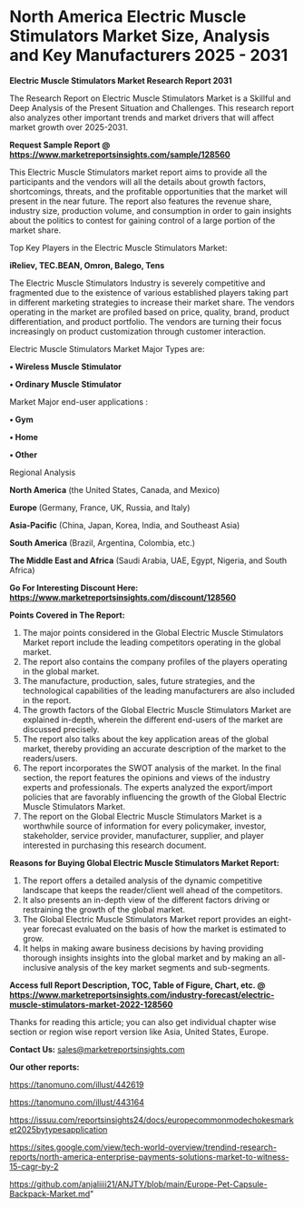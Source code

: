 # North America Electric Muscle Stimulators Market Size, Analysis and Key Manufacturers 2025 - 2031

<strong>Electric Muscle Stimulators Market Research Report 2031</strong>

The Research Report on Electric Muscle Stimulators Market is a Skillful and Deep Analysis of the Present Situation and Challenges. This research report also analyzes other important trends and market drivers that will affect market growth over 2025-2031.

<strong>Request Sample Report @ <a href=https://www.marketreportsinsights.com/sample/128560>https://www.marketreportsinsights.com/sample/128560</a></strong>

This Electric Muscle Stimulators market report aims to provide all the participants and the vendors will all the details about growth factors, shortcomings, threats, and the profitable opportunities that the market will present in the near future. The report also features the revenue share, industry size, production volume, and consumption in order to gain insights about the politics to contest for gaining control of a large portion of the market share.

Top Key Players in the Electric Muscle Stimulators Market:

<strong>iReliev, TEC.BEAN, Omron, Balego, Tens</strong>

The Electric Muscle Stimulators Industry is severely competitive and fragmented due to the existence of various established players taking part in different marketing strategies to increase their market share. The vendors operating in the market are profiled based on price, quality, brand, product differentiation, and product portfolio. The vendors are turning their focus increasingly on product customization through customer interaction.

Electric Muscle Stimulators Market Major Types are:

<strong>• Wireless Muscle Stimulator

• Ordinary Muscle Stimulator</strong>

Market Major end-user applications :

<strong>• Gym

• Home

• Other</strong>

Regional Analysis

</u><strong><b>North America</b></strong> (the United States, Canada, and Mexico)

<strong><b>Europe </b></strong>(Germany, France, UK, Russia, and Italy)

<strong><b>Asia-Pacific</b></strong> (China, Japan, Korea, India, and Southeast Asia)

<strong><b>South America</b></strong> (Brazil, Argentina, Colombia, etc.)

<strong><b>The Middle East and Africa</b></strong> (Saudi Arabia, UAE, Egypt, Nigeria, and South Africa)

<strong>Go For Interesting Discount Here: <a href=https://www.marketreportsinsights.com/discount/128560>https://www.marketreportsinsights.com/discount/128560</a></strong>

<strong>Points Covered in The Report:</strong>
<ol>
  <li>The major points considered in the Global Electric Muscle Stimulators Market report include the leading competitors operating in the global market.</li>
  <li>The report also contains the company profiles of the players operating in the global market.</li>
  <li>The manufacture, production, sales, future strategies, and the technological capabilities of the leading manufacturers are also included in the report.</li>
  <li>The growth factors of the Global Electric Muscle Stimulators Market are explained in-depth, wherein the different end-users of the market are discussed precisely.</li>
  <li>The report also talks about the key application areas of the global market, thereby providing an accurate description of the market to the readers/users.</li>
  <li>The report incorporates the SWOT analysis of the market. In the final section, the report features the opinions and views of the industry experts and professionals. The experts analyzed the export/import policies that are favorably influencing the growth of the Global Electric Muscle Stimulators Market.</li>
  <li>The report on the Global Electric Muscle Stimulators Market is a worthwhile source of information for every policymaker, investor, stakeholder, service provider, manufacturer, supplier, and player interested in purchasing this research document.</li>
</ol>
<strong>Reasons for Buying Global Electric Muscle Stimulators Market Report:</strong>

<ol>
  <li>The report offers a detailed analysis of the dynamic competitive landscape that keeps the reader/client well ahead of the competitors.</li>
  <li>It also presents an in-depth view of the different factors driving or restraining the growth of the global market.</li>
  <li>The Global Electric Muscle Stimulators Market report provides an eight-year forecast evaluated on the basis of how the market is estimated to grow.</li>
  <li>It helps in making aware business decisions by having providing thorough insights insights into the global market and by making an all-inclusive analysis of the key market segments and sub-segments.</li>
</ol>
<strong>Access full Report Description, TOC, Table of Figure, Chart, etc. @ <a href=https://www.marketreportsinsights.com/industry-forecast/electric-muscle-stimulators-market-2022-128560>https://www.marketreportsinsights.com/industry-forecast/electric-muscle-stimulators-market-2022-128560</a></strong>


Thanks for reading this article; you can also get individual chapter wise section or region wise report version like Asia, United States, Europe.

<strong>Contact Us:</strong>
sales@marketreportsinsights.com

<strong>Our other reports:</strong>

<a href=https://tanomuno.com/illust/442619>https://tanomuno.com/illust/442619</a>

<a href=https://tanomuno.com/illust/443164>https://tanomuno.com/illust/443164</a>

<a href=https://issuu.com/reportsinsights24/docs/europecommonmodechokesmarket2025bytypesapplication>https://issuu.com/reportsinsights24/docs/europecommonmodechokesmarket2025bytypesapplication</a>

<a href=https://sites.google.com/view/tech-world-overview/trendind-research-reports/north-america-enterprise-payments-solutions-market-to-witness-15-cagr-by-2>https://sites.google.com/view/tech-world-overview/trendind-research-reports/north-america-enterprise-payments-solutions-market-to-witness-15-cagr-by-2</a>

<a href=https://github.com/anjaliiii21/ANJTY/blob/main/Europe-Pet-Capsule-Backpack-Market.md>https://github.com/anjaliiii21/ANJTY/blob/main/Europe-Pet-Capsule-Backpack-Market.md</a>"
